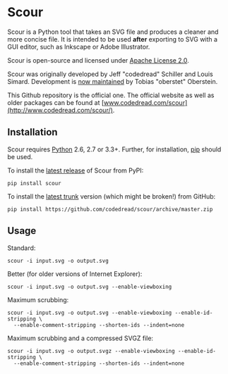 # Scour

Scour is a Python tool that takes an SVG file and produces a cleaner and more concise file. It is intended to be used **after** exporting to SVG with a GUI editor, such as Inkscape or Adobe Illustrator.

Scour is open-source and licensed under [Apache License 2.0](https://github.com/codedread/scour/blob/master/LICENSE).

Scour was originally developed by Jeff "codedread" Schiller and Louis Simard. Development is [now maintained](https://github.com/codedread/scour/issues/11) by Tobias "oberstet" Oberstein.

This Github repository is the official one. The official website as well as older packages can be found at [www.codedread.com/scour](http://www.codedread.com/scour/).

## Installation

Scour requires [Python](https://www.python.org) 2.6, 2.7 or 3.3+. Further, for installation, [pip](https://pip.pypa.io) should be used.

To install the [latest release](https://pypi.python.org/pypi/scour) of Scour from PyPI:

```console
pip install scour
```

To install the [latest trunk](https://github.com/codedread/scour) version (which might be broken!) from GitHub:

```console
pip install https://github.com/codedread/scour/archive/master.zip
```

## Usage

Standard:

```console
scour -i input.svg -o output.svg
```

Better (for older versions of Internet Explorer):

```console
scour -i input.svg -o output.svg --enable-viewboxing
```

Maximum scrubbing:

```console
scour -i input.svg -o output.svg --enable-viewboxing --enable-id-stripping \
  --enable-comment-stripping --shorten-ids --indent=none
```

Maximum scrubbing and a compressed SVGZ file:

```console
scour -i input.svg -o output.svgz --enable-viewboxing --enable-id-stripping \
  --enable-comment-stripping --shorten-ids --indent=none
```
